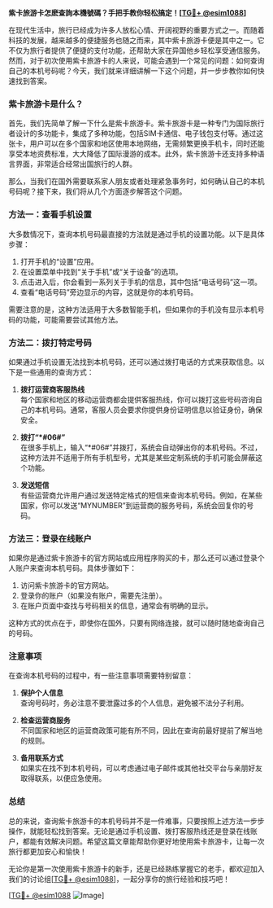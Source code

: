 **紫卡旅游卡怎麽查詢本機號碼？手把手教你轻松搞定！[[TG💪+ @esim1088](https://t.me/s/esim1088)]**

在现代生活中，旅行已经成为许多人放松心情、开阔视野的重要方式之一。而随着科技的发展，越来越多的便捷服务也随之而来，其中紫卡旅游卡便是其中之一。它不仅为旅行者提供了便捷的支付功能，还帮助大家在异国他乡轻松享受通信服务。然而，对于初次使用紫卡旅游卡的人来说，可能会遇到一个常见的问题：如何查询自己的本机号码呢？今天，我们就来详细讲解一下这个问题，并一步步教你如何快速找到答案。

### 紫卡旅游卡是什么？

首先，我们先简单了解一下什么是紫卡旅游卡。紫卡旅游卡是一种专门为国际旅行者设计的多功能卡，集成了多种功能，包括SIM卡通信、电子钱包支付等。通过这张卡，用户可以在多个国家和地区使用本地网络，无需频繁更换手机卡，同时还能享受本地资费标准，大大降低了国际漫游的成本。此外，紫卡旅游卡还支持多种语言界面，非常适合经常出国旅行的人群。

那么，当我们在国外需要联系家人朋友或者处理紧急事务时，如何确认自己的本机号码呢？接下来，我们将从几个方面逐步解答这个问题。

### 方法一：查看手机设置

大多数情况下，查询本机号码最直接的方法就是通过手机的设置功能。以下是具体步骤：

1. 打开手机的“设置”应用。
2. 在设置菜单中找到“关于手机”或“关于设备”的选项。
3. 点击进入后，你会看到一系列关于手机的信息，其中包括“电话号码”这一项。
4. 查看“电话号码”旁边显示的内容，这就是你的本机号码。

需要注意的是，这种方法适用于大多数智能手机，但如果你的手机没有显示本机号码的功能，可能需要尝试其他方法。

### 方法二：拨打特定号码

如果通过手机设置无法找到本机号码，还可以通过拨打电话的方式来获取信息。以下是一些通用的查询方式：

1. **拨打运营商客服热线**  
   每个国家和地区的移动运营商都会提供客服热线，你可以拨打这些号码咨询自己的本机号码。通常，客服人员会要求你提供身份证明信息以验证身份，确保安全。

2. **拨打“*#06#”**  
   在很多手机上，输入“*#06#”并拨打，系统会自动弹出你的本机号码。不过，这种方法并不适用于所有手机型号，尤其是某些定制系统的手机可能会屏蔽这个功能。

3. **发送短信**  
   有些运营商允许用户通过发送特定格式的短信来查询本机号码。例如，在某些国家，你可以发送“MYNUMBER”到运营商的服务号码，系统会回复你的号码。

### 方法三：登录在线账户

如果你是通过紫卡旅游卡的官方网站或应用程序购买的卡，那么还可以通过登录个人账户来查询本机号码。具体步骤如下：

1. 访问紫卡旅游卡的官方网站。
2. 登录你的账户（如果没有账户，需要先注册）。
3. 在账户页面中查找与号码相关的信息，通常会有明确的显示。

这种方式的优点在于，即使你在国外，只要有网络连接，就可以随时随地查询自己的号码。

### 注意事项

在查询本机号码的过程中，有一些注意事项需要特别留意：

1. **保护个人信息**  
   查询号码时，务必注意不要泄露过多的个人信息，避免被不法分子利用。

2. **检查运营商服务**  
   不同国家和地区的运营商政策可能有所不同，因此在查询前最好提前了解当地的规则。

3. **备用联系方式**  
   如果实在找不到本机号码，可以考虑通过电子邮件或其他社交平台与亲朋好友取得联系，以便应急使用。

### 总结

总的来说，查询紫卡旅游卡的本机号码并不是一件难事，只要按照上述方法一步步操作，就能轻松找到答案。无论是通过手机设置、拨打客服热线还是登录在线账户，都能有效解决问题。希望这篇文章能帮助你更好地使用紫卡旅游卡，让每一次旅行都更加安心和愉快！

无论你是第一次使用紫卡旅游卡的新手，还是已经熟练掌握它的老手，都欢迎加入我们的讨论组[[TG💪+ @esim1088](https://t.me/s/esim1088)]，一起分享你的旅行经验和技巧吧！

[[TG💪+ @esim1088](https://t.me/s/esim1088) ![Image](https://i.postimg.cc/4NQfJmqS/Snipaste-2025-05-13-00-14-12.png)]
